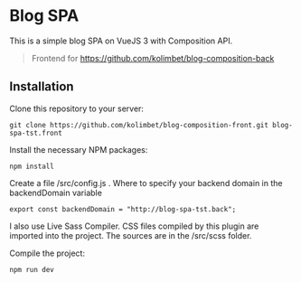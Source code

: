 # Blog SPA

This is a simple blog SPA on VueJS 3 with Composition API.

> Frontend for https://github.com/kolimbet/blog-composition-back

## Installation

Clone this repository to your server:

```
git clone https://github.com/kolimbet/blog-composition-front.git blog-spa-tst.front
```

Install the necessary NPM packages:

```
npm install
```

Create a file /src/config.js . Where to specify your backend domain in the backendDomain variable

```
export const backendDomain = "http://blog-spa-tst.back";
```

I also use Live Sass Compiler. CSS files compiled by this plugin are imported into the project. The sources are in the /src/scss folder.

Compile the project:

```
npm run dev
```
